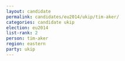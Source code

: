 ```yaml
---
layout: candidate
permalink: candidates/eu2014/ukip/tim-aker/
categories: candidate ukip
election: eu2014
list-rank: 2
person: tim-aker
region: eastern
party: ukip
---
```

